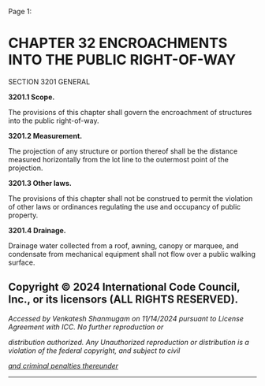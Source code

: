 Page 1:

# CHAPTER 32 ENCROACHMENTS INTO THE PUBLIC RIGHT-OF-WAY

 SECTION 3201
 GENERAL


**3201.1 Scope.**

The provisions of this chapter shall govern the encroachment of structures into the public right-of-way.

**3201.2 Measurement.**

The projection of any structure or portion thereof shall be the distance measured horizontally from the lot line to the
outermost point of the projection.

**3201.3 Other laws.**

The provisions of this chapter shall not be construed to permit the violation of other laws or ordinances regulating the use
and occupancy of public property.


**3201.4 Drainage.**


Drainage water collected from a roof, awning, canopy or marquee, and condensate from mechanical equipment shall not
flow over a public walking surface.

## Copyright © 2024 International Code Council, Inc., or its licensors (ALL RIGHTS RESERVED).

_Accessed by Venkatesh Shanmugam on 11/14/2024 pursuant to License Agreement with ICC. No further reproduction or_

_distribution authorized. Any Unauthorized reproduction or distribution is a violation of the federal copyright, and subject to civil_

_[and criminal penalties thereunder](http://codes.iccsafe.org/content/VACC2021P1/chapter-32-encroachments-into-the-public-right-of-way#VACC2021P1_Ch32_Sec3201)_


-----



